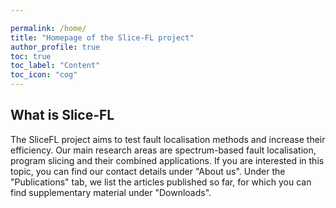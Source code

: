 ```yaml
---

permalink: /home/
title: "Homepage of the Slice-FL project"
author_profile: true
toc: true
toc_label: "Content"
toc_icon: "cog"
---
```


## What is Slice-FL

The SliceFL project aims to test fault localisation methods and increase their efficiency. Our main research areas are spectrum-based fault localisation, program slicing and their combined applications. If you are interested in this topic, you can find our contact details under "About us". Under the "Publications" tab, we list the articles published so far, for which you can find supplementary material under "Downloads".